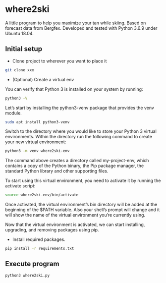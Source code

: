 # where2ski

A little program to help you maximize your tan while skiing. 
Based on forecast data from Bergfex. Developed and tested with Python 3.6.9 under Ubuntu 18.04.

## Initial setup

* Clone project to wherever you want to place it

```sh
git clone xxx
```

* (Optional) Create a virtual env

You can verify that Python 3 is installed on your system by running:

```sh
python3 -V
```

Let’s start by installing the python3-venv package that provides the venv module.

```sh
sudo apt install python3-venv
```

Switch to the directory where you would like to store your Python 3 virtual environments. Within the directory run the following command to create your new virtual environment:

```sh
python3 -m venv where2ski-env
```

The command above creates a directory called my-project-env, which contains a copy of the Python binary, the Pip package manager, the standard Python library and other supporting files.

To start using this virtual environment, you need to activate it by running the activate script:

```sh
source where2ski-env/bin/activate
```

Once activated, the virtual environment’s bin directory will be added at the beginning of the $PATH variable. Also your shell’s prompt will change and it will show the name of the virtual environment you’re currently using.

Now that the virtual environment is activated, we can start installing, upgrading, and removing packages using pip.

* Install required packages.

```sh
pip install -r requirements.txt
```

## Execute program

```sh
python3 where2ski.py
```